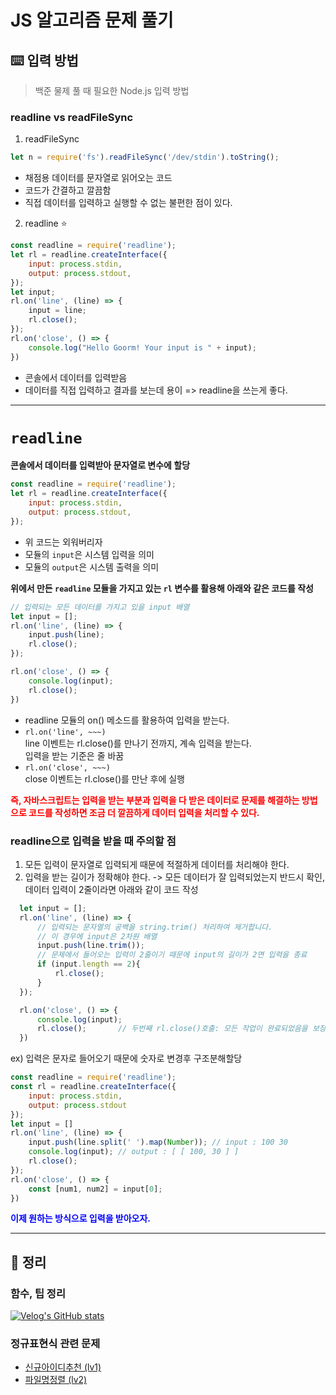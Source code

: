 # JS 알고리즘 문제 풀기

## ⌨️ 입력 방법
> 백준 물제 풀 때 필요한 Node.js 입력 방법

###  readline vs readFileSync
1. readFileSync 
```javascript
let n = require('fs').readFileSync('/dev/stdin').toString(); 
```
- 채점용 데이터를 문자열로 읽어오는 코드
- 코드가 간결하고 깔끔함
- 직접 데이터를 입력하고 실행할 수 없는 불편한 점이 있다.

2. readline ⭐️
```javascript
const readline = require('readline');
let rl = readline.createInterface({
	input: process.stdin,
	output: process.stdout,
});
let input;
rl.on('line', (line) => {
	input = line;
	rl.close();
});
rl.on('close', () => {
	console.log("Hello Goorm! Your input is " + input);
})
```
- 콘솔에서 데이터를 입력받음
- 데이터를 직접 입력하고 결과를 보는데 용이
=> readline을 쓰는게 좋다.
---


# `readline`
**콘솔에서 데이터를 입력받아 문자열로 변수에 할당**
```javascript
const readline = require('readline');
let rl = readline.createInterface({
    input: process.stdin,
    output: process.stdout,
});
```
- 위 코드는 외워버리자
- 모듈의 `input`은 시스템 입력을 의미
- 모듈의 `output`은 시스템 출력을 의미

**위에서 만든 `readline` 모듈을 가지고 있는 `rl` 변수를 활용해 아래와 같은 코드를 작성**
```javascript
// 입력되는 모든 데이터를 가지고 있을 input 배열
let input = [];
rl.on('line', (line) => {
	input.push(line);
	rl.close();
});

rl.on('close', () => {
	console.log(input);
	rl.close();
})

```
- readline 모듈의 on() 메소드를 활용하여 입력을 받는다.
- `rl.on('line', ~~~)` <br/>
	line 이벤트는 rl.close()를 만나기 전까지, 계속 입력을 받는다.<br/>
    입력을 받는 기준은 줄 바꿈 
- `rl.on('close', ~~~)`<br/>
	close 이벤트는 rl.close()를 만난 후에 실행
    
    
<span style="color: red; font-weight: bold">즉, 자바스크립트는 입력을 받는 부분과 입력을 다 받은 데이터로 문제를 해결하는 방법으로 코드를 작성하면 조금 더 깔끔하게 데이터 입력을 처리할 수 있다.</span>


### readline으로 입력을 받을 때 주의할 점

1. 모든 입력이 문자열로 입력되게 때문에 적절하게 데이터를 처리해야 한다.
2. 입력을 받는 길이가 정확해야 한다. -> 모든 데이터가 잘 입력되었는지 반드시 확인, 데이터 입력이 2줄이라면 아래와 같이 코드 작성
```javascript
  let input = [];
  rl.on('line', (line) => {
      // 입력되는 문자열의 공백을 string.trim() 처리하여 제거합니다.
      // 이 경우에 input은 2차원 배열
      input.push(line.trim());
      // 문제에서 들어오는 입력이 2줄이기 때문에 input의 길이가 2면 입력을 종료
      if (input.length == 2){
          rl.close();
      }
  });

  rl.on('close', () => {
      console.log(input);
      rl.close();		// 두번째 rl.close()호출: 모든 작업이 완료되었음을 보장
  })
```
ex) 입력은 문자로 들어오기 때문에 숫자로 변경후 구조분해할당
```js
const readline = require('readline');
const rl = readline.createInterface({
    input: process.stdin,
    output: process.stdout
});
let input = []
rl.on('line', (line) => {
	input.push(line.split(' ').map(Number)); // input : 100 30
	console.log(input); // output : [ [ 100, 30 ] ]
	rl.close();
});
rl.on('close', () => {
	const [num1, num2] = input[0];
})
```

<span style="color: blue; font-weight:bold;">이제 원하는 방식으로 입력을 받아오자.</span>

---


## 📝 정리
### 함수, 팁 정리
[![Velog's GitHub stats](https://velog-readme-stats.vercel.app/api?name=cu1210)](https://velog.io/@cu1210/JS%EB%A1%9C-%EC%BD%94%EB%94%A9%ED%85%8C%EC%8A%A4%ED%8A%B8-%EC%B2%98%EC%9D%8C-%EC%A4%80%EB%B9%84%ED%95%98%EB%A9%B4%EC%84%9C-%EC%95%8C%EA%B2%8C%EB%90%9C-%ED%95%A8%EC%88%98-%ED%8C%81)
### 정규표현식 관련 문제
- [신규아이디추천 (lv1)](https://github.com/cheolung12/algorithm-study-js/blob/main/programmers/lv1/%EC%8B%A0%EA%B7%9C%EC%95%84%EC%9D%B4%EB%94%94%EC%B6%94%EC%B2%9C.js)
- [파일명정렬 (lv2)](https://github.com/cheolung12/algorithm-study-js/blob/main/programmers/lv2/%ED%8C%8C%EC%9D%BC%EB%AA%85%EC%A0%95%EB%A0%AC.js)

